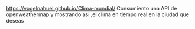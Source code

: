 https://vogelnahuel.github.io/Clima-mundial/  Consumiento una API de openweathermap y mostrando asi  ,el clima en tiempo real en la ciudad que deseas
